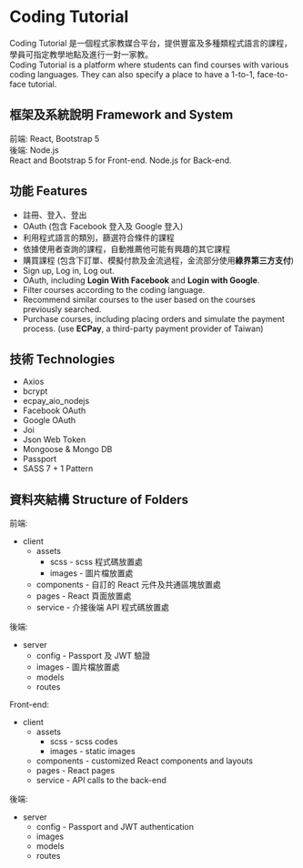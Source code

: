 # Coding Tutorial
Coding Tutorial 是一個程式家教媒合平台，提供豐富及多種類程式語言的課程，學員可指定教學地點及進行一對一家教。  
Coding Tutorial is a platform where students can find courses with various coding languages. They can also specify a place to have a 1-to-1, face-to-face tutorial.

## 框架及系統說明 Framework and System
前端: React, Bootstrap 5  
後端: Node.js  
React and Bootstrap 5 for Front-end. Node.js for Back-end.

## 功能 Features
* 註冊、登入、登出
* OAuth (包含 Facebook 登入及 Google 登入)
* 利用程式語言的類別，篩選符合條件的課程
* 依據使用者查詢的課程，自動推薦他可能有興趣的其它課程
* 購買課程 (包含下訂單、模擬付款及金流過程，金流部分使用**綠界第三方支付**)
* Sign up, Log in, Log out.
* OAuth, including **Login With Facebook** and **Login with Google**.
* Filter courses according to the coding language.
* Recommend similar courses to the user based on the courses previously searched.
* Purchase courses, including placing orders and simulate the payment process. (use **ECPay**, a third-party payment provider of Taiwan)

## 技術 Technologies
* Axios
* bcrypt
* ecpay_aio_nodejs
* Facebook OAuth
* Google OAuth
* Joi
* Json Web Token
* Mongoose & Mongo DB
* Passport
* SASS 7 + 1 Pattern

## 資料夾結構 Structure of Folders
前端:
* client
  * assets
    * scss - scss 程式碼放置處
    * images - 圖片檔放置處
  * components - 自訂的 React 元件及共通區塊放置處
  * pages - React 頁面放置處
  * service - 介接後端 API 程式碼放置處

後端:
* server
  * config - Passport 及 JWT 驗證
  * images - 圖片檔放置處
  * models
  * routes
 
Front-end:
* client
  * assets
    * scss - scss codes
    * images - static images
  * components - customized React components and layouts 
  * pages - React pages
  * service - API calls to the back-end

後端:
* server
  * config - Passport and JWT authentication
  * images
  * models
  * routes
